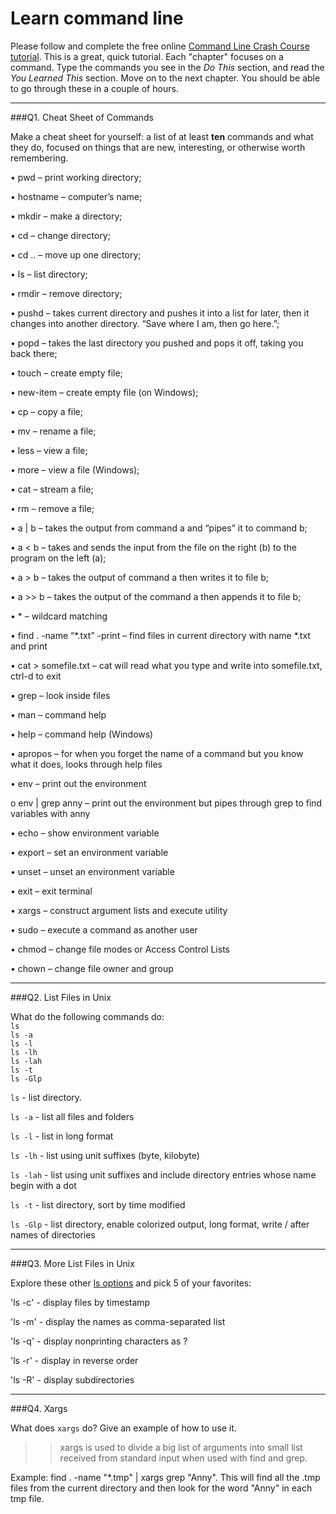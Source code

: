 # Learn command line

Please follow and complete the free online [Command Line Crash Course
tutorial](http://cli.learncodethehardway.org/book/). This is a great,
quick tutorial. Each "chapter" focuses on a command. Type the commands
you see in the _Do This_ section, and read the _You Learned This_
section. Move on to the next chapter. You should be able to go through
these in a couple of hours.

---

###Q1.  Cheat Sheet of Commands  

Make a cheat sheet for yourself: a list of at least **ten** commands and what they do, focused on things that are new, interesting, or otherwise worth remembering.

> > 

•	pwd – print working directory;

•	hostname – computer’s name;

•	mkdir – make a directory;

•	cd – change directory;

•	cd .. – move up one directory;

•	ls – list directory;

•	rmdir – remove directory;

•	pushd – takes current directory and pushes it into a list for later, then it changes into another directory. “Save where I am, then go here.”;

•	popd – takes the last directory you pushed and pops it off, taking you back there;

•	touch – create empty file;

•	new-item – create empty file (on Windows);

•	cp – copy a file;

•	mv – rename a file;

•	less – view a file;

•	more – view a file (Windows);

•	cat – stream a file;

•	rm – remove a file;

•	a | b – takes the output from command a and “pipes” it to command b;

•	a < b – takes and sends the input from the file on the right (b) to the program on the left (a);

•	a > b – takes the output of command a then writes it to file b;

•	a >> b – takes the output of the command a then appends it to file b;

•	* – wildcard matching

•	find . -name “*.txt” -print – find files in current directory with name *.txt and print

•	cat > somefile.txt – cat will read what you type and write into somefile.txt, ctrl-d to exit

•	grep – look inside files

•	man – command help

•	help – command help (Windows)

•	apropos – for when you forget the name of a command but you know what it does, looks through help files

•	env – print out the environment

o	env | grep anny – print out the environment but pipes through grep to find variables with anny

•	echo – show environment variable

•	export – set an environment variable

•	unset – unset an environment variable

•	exit – exit terminal

•	xargs – construct argument lists and execute utility

•	sudo – execute a command as another user

•	chmod – change file modes or Access Control Lists

•	chown – change file owner and group



---

###Q2.  List Files in Unix   

What do the following commands do:  
`ls`  
`ls -a`  
`ls -l`  
`ls -lh`  
`ls -lah`  
`ls -t`  
`ls -Glp`  

> > 
`ls` - list directory. 

`ls -a` - list all files and folders

`ls -l` - list in long format

`ls -lh` - list using unit suffixes (byte, kilobyte)

`ls -lah` - list using unit suffixes and include directory entries whose name begin with a dot

`ls -t` - list directory, sort by time modified 

`ls -Glp` - list directory, enable colorized output, long format, write / after names of directories

---

###Q3.  More List Files in Unix  

Explore these other [ls options](http://www.techonthenet.com/unix/basic/ls.php) and pick 5 of your favorites:

> > 
'ls -c' - display files by timestamp

'ls -m' - display the names as comma-separated list

'ls -q' - display nonprinting characters as ?

'ls -r' - display in reverse order

'ls -R' - display subdirectories



---

###Q4.  Xargs   

What does `xargs` do? Give an example of how to use it.

> > xargs is used to divide a big list of arguments into small list received from standard input when used with find and grep.

Example: find . -name "*.tmp" | xargs grep "Anny". 
This will find all the .tmp files from the current directory and then look for the word "Anny" in each tmp file.
 

